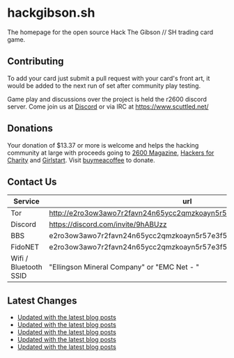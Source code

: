 # hackgibson.sh
The homepage for the open source Hack The Gibson // SH trading card game.


## Contributing

To add your card just submit a pull request with your card's front art, it would be added to the next run of set after community play testing.

Game play and discussions over the project is held the r2600 discord server. Come join us at [Discord](https://discord.com/invite/9hABUzz) or via IRC at https://www.scuttled.net/


## Donations

Your donation of $13.37 or more is welcome and helps the hacking community at large with proceeds going to [2600 Magazine](https://2600.com/), [Hackers for Charity](https://hackersforcharity.org) and [Girlstart](https://girlstart.org).  Visit [buymeacoffee](https://www.buymeacoffee.com/hackgibson.sh) to donate.


## Contact Us

Service | url
-|-
Tor | http://e2ro3ow3awo7r2favn24n65ycc2qmzkoayn5r57e3f56nvjwdcgg32ad.onion
Discord | https://discord.com/invite/9hABUzz
BBS | e2ro3ow3awo7r2favn24n65ycc2qmzkoayn5r57e3f56nvjwdcgg32ad.onion:23
FidoNET | e2ro3ow3awo7r2favn24n65ycc2qmzkoayn5r57e3f56nvjwdcgg32ad.onion:24554
Wifi / Bluetooth SSID | "Ellingson Mineral Company" or "EMC Net - <fidonet address>"

## Latest Changes
<!-- BLOG-POST-LIST:START -->
- [Updated with the latest blog posts](https://github.com/DFW2600/hackgibson.sh/commit/8afed98af020c8344dcb4130bd3752b6ff4a06aa)
- [Updated with the latest blog posts](https://github.com/DFW2600/hackgibson.sh/commit/b15906faa9496dfa78b4aa6a0e3cf47d35812d88)
- [Updated with the latest blog posts](https://github.com/DFW2600/hackgibson.sh/commit/6cee89c0a25fc8163b59671a05c62b49916101f5)
- [Updated with the latest blog posts](https://github.com/DFW2600/hackgibson.sh/commit/705ee3f012a1182539c77d0f99ac0520ac916ec1)
- [Updated with the latest blog posts](https://github.com/DFW2600/hackgibson.sh/commit/34ab6fe0a49e8b61cad4a70f2593afb23776fe93)
<!-- BLOG-POST-LIST:END -->
